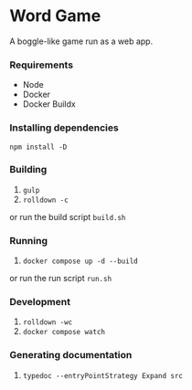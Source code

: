 # Word Game
A boggle-like game run as a web app.

### Requirements
* Node
* Docker
* Docker Buildx

### Installing dependencies
```npm install -D```

### Building
1. ```gulp```
2. ```rolldown -c```

or run the build script
```build.sh```

### Running
1. ```docker compose up -d --build```

or run the run script
```run.sh```

### Development
1. ```rolldown -wc```
2. ```docker compose watch```

### Generating documentation
1. ```typedoc --entryPointStrategy Expand src```
